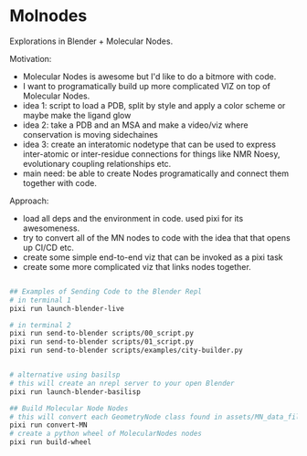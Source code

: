 # Molnodes

Explorations in Blender + Molecular Nodes.


Motivation:

  - Molecular Nodes is awesome but I'd like to do a bitmore with code.
  - I want to programatically build up more complicated VIZ on top of Molecular Nodes.
  - idea 1: script to load a PDB, split by style and apply a color scheme or maybe make the ligand glow
  - idea 2: take a PDB and an MSA and make a video/viz where conservation is moving sidechaines
  - idea 3: create an interatomic nodetype that can be used to express inter-atomic or inter-residue connections for things like NMR Noesy, evolutionary coupling relationships etc.
  - main need: be able to create Nodes programatically and connect them together with code.


Approach:

  - load all deps and the environment in code. used pixi for its awesomeness.
  - try to convert all of the MN nodes to code with the idea that that opens up CI/CD etc.
  - create some simple end-to-end viz that can be invoked as a pixi task
  - create some more complicated viz that links nodes together.


```sh

## Examples of Sending Code to the Blender Repl
# in terminal 1
pixi run launch-blender-live

# in terminal 2
pixi run send-to-blender scripts/00_script.py
pixi run send-to-blender scripts/01_script.py
pixi run send-to-blender scripts/examples/city-builder.py


# alternative using basilsp
# this will create an nrepl server to your open Blender
pixi run launch-blender-basilisp

## Build Molecular Node Nodes
# this will convert each GeometryNode class found in assets/MN_data_file_4.2.blend to a pythonclass
pixi run convert-MN
# create a python wheel of MolecularNodes nodes
pixi run build-wheel
```
